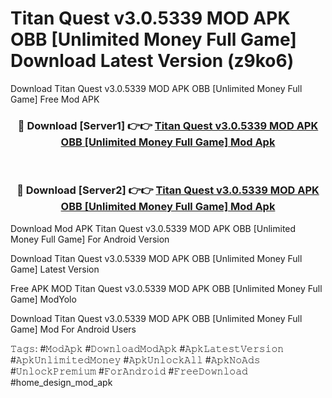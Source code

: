 # Titan Quest v3.0.5339 MOD APK   OBB [Unlimited Money Full Game] Download Latest Version (z9ko6)
Download Titan Quest v3.0.5339 MOD APK   OBB [Unlimited Money Full Game] Free Mod APK

<div align="center">
<h3>🔴 Download [Server1] 👉👉 <a href="https://apkcomod.com?title=Titan_Quest_v3.0.5339_MOD_APK___OBB_[Unlimited_Money_Full_Game]">Titan Quest v3.0.5339 MOD APK   OBB [Unlimited Money Full Game] Mod Apk</a></h3><br>

<h3>🔴 Download [Server2] 👉👉 <a href="https://apkcomod.com?title=Titan_Quest_v3.0.5339_MOD_APK___OBB_[Unlimited_Money_Full_Game]">Titan Quest v3.0.5339 MOD APK   OBB [Unlimited Money Full Game] Mod Apk</a></h3>
</div>


Download Mod APK Titan Quest v3.0.5339 MOD APK   OBB [Unlimited Money Full Game] For Android Version

Download Titan Quest v3.0.5339 MOD APK   OBB [Unlimited Money Full Game] Latest Version

Free APK MOD Titan Quest v3.0.5339 MOD APK   OBB [Unlimited Money Full Game] ModYolo

Download Titan Quest v3.0.5339 MOD APK   OBB [Unlimited Money Full Game] Mod For Android Users

𝚃𝚊𝚐𝚜: #𝙼𝚘𝚍𝙰𝚙𝚔 #𝙳𝚘𝚠𝚗𝚕𝚘𝚊𝚍𝙼𝚘𝚍𝙰𝚙𝚔 #𝙰𝚙𝚔𝙻𝚊𝚝𝚎𝚜𝚝𝚅𝚎𝚛𝚜𝚒𝚘𝚗 #𝙰𝚙𝚔𝚄𝚗𝚕𝚒𝚖𝚒𝚝𝚎𝚍𝙼𝚘𝚗𝚎𝚢 #𝙰𝚙𝚔𝚄𝚗𝚕𝚘𝚌𝚔𝙰𝚕𝚕 #𝙰𝚙𝚔𝙽𝚘𝙰𝚍𝚜 #𝚄𝚗𝚕𝚘𝚌𝚔𝙿𝚛𝚎𝚖𝚒𝚞𝚖 #𝙵𝚘𝚛𝙰𝚗𝚍𝚛𝚘𝚒𝚍 #𝙵𝚛𝚎𝚎𝙳𝚘𝚠𝚗𝚕𝚘𝚊𝚍 #home_design_mod_apk